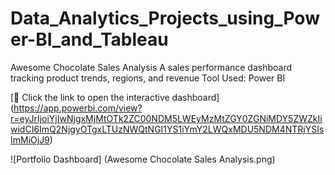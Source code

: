 # Data_Analytics_Projects_using_Power-BI_and_Tableau

Awesome Chocolate Sales Analysis
A sales performance dashboard tracking product trends, regions, and revenue
Tool Used: Power BI 

[🔗 Click the link to open the interactive dashboard] (https://app.powerbi.com/view?r=eyJrIjoiYjIwNjgxMjMtOTk2ZC00NDM5LWEyMzMtZGY0ZGNiMDY5ZWZkIiwidCI6ImQ2NjgyOTgxLTUzNWQtNGI1YS1iYmY2LWQxMDU5NDM4NTRjYSIsImMiOjJ9)

![Portfolio Dashboard] (Awesome Chocolate Sales Analysis.png)
